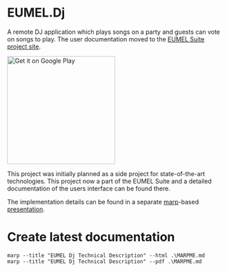 # EUMEL.Dj

A remote DJ application which plays songs on a party and guests can vote on songs to play. The user documentation moved to the
[EUMEL Suite project site](https://eumel-suite.github.io/).


<a href='https://play.google.com/store/apps/details?id=de.eumel.dj.mobile&pcampaignid=pcampaignidMKT-Other-global-all-co-prtnr-py-PartBadge-Mar2515-1'><img alt='Get it on Google Play' src='https://play.google.com/intl/en_us/badges/static/images/badges/en_badge_web_generic.png' width='250'/></a>


This project was initially planned as a side project for state-of-the-art technologies. This project now a part of the EUMEL Suite and 
a detailed documentation of the users interface can be found there.


The implementation details can be found in a separate [marp](https://marpit.marp.app/)-based [presentation](MARPME.md).


# Create latest documentation

    marp --title "EUMEL Dj Technical Description" --html .\MARPME.md
    marp --title "EUMEL Dj Technical Description" --pdf .\MARPME.md

